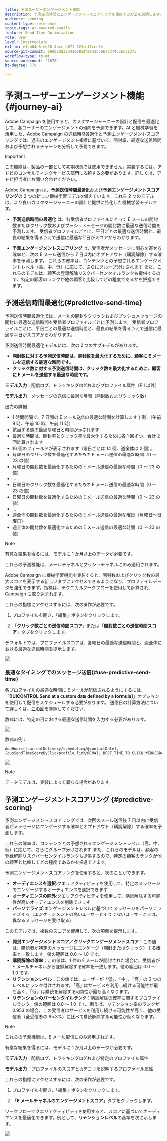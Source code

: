 ```yaml
---
title: 予測ユーザーエンゲージメント機能
description: 予測送信時間とエンゲージメントスコアリングを使用する方法を説明します。
audience: sending
content-type: reference
topic-tags: ai-powered-emails
feature: Send Time Optimization
role: User
level: Intermediate
exl-id: e1cb04e6-eb38-4bcc-b071-321cc11ccc7e
source-git-commit: e9d0add383410681dfee43c5a67d37455bc31373
workflow-type: tm+mt
source-wordcount: '1078'
ht-degree: 77%

---
```


# 予測ユーザーエンゲージメント機能 {#journey-ai}

Adobe Campaign を使用すると、カスタマージャーニーの設計と配信を最適化して、各ユーザーのエンゲージメントの傾向を予測できます。AI と機械学習を活用した、Adobe Campaign の送信時間最適化と予測エンゲージメントスコアリングでは、過去のエンゲージメント指標に基づいて、開封率、最適な送信時間および予想されるチャーンを分析して予測できます。

>[!IMPORTANT]
>この機能は、製品の一部として初期状態では使用できません。実装するには、アドビのコンサルティングサービス部門に依頼する必要があります。詳しくは、アドビ担当者にお問い合わせください。

Adobe Campaign は、**予測送信時間最適化**&#x200B;および&#x200B;**予測エンゲージメントスコアリング**&#x200B;の 2 つの新しい機械学習モデルを備えています。これら 2 つのモデルは、より良いカスタマージャーニーの設計と提供に特化した機械学習モデルです。

* **予測送信時間の最適化** は、各受信者プロファイルにとって E メールの開封数またはクリック数およびプッシュメッセージの開封数に最適な送信時間を予測します。 受信者プロファイルごとに、平日ごとの最適な送信時間と、最良の結果を得るうえで送信に最適な平日がスコアからわかります。

* **予測エンゲージメントスコアリング**:は、受信者がメッセージに関心を寄せる確率と、次の E メール送信から 7 日以内にオプトアウト（購読解除）する確率を予測します。 これらの確率は、コンテンツとの予想されるエンゲージメントレベル（高、中、低）に応じて、さらにグループ分けされます また、これらのモデルは、顧客の登録解除リスクパーセンタイルランクも提供するので、特定の顧客のランクが他の顧客と比較してどの程度であるかを把握できます。

## 予測送信時間最適化{#predictive-send-time}

予測送信時間最適化では、メールの開封やクリックおよびプッシュメッセージの開封に最適な送信時間を受信者プロファイルごとに予測します。 受信者プロファイルごとに、平日ごとの最適な送信時間と、最良の結果を得るうえで送信に最適な平日がスコアからわかります。

予測送信時間最適化モデルには、次の 2 つのサブモデルがあります。

* **開封数に対する予測送信時間は、開封数を最大化するために、顧客に E メールを送信する最適な時間です。**
* **クリック数に対する予測送信時間は、クリック数を最大化するために、顧客に E メールを送信する最適な時間です。**

**モデル入力**：配信ログ、トラッキングログおよびプロファイル属性（PII 以外）

**モデル出力**：メッセージの送信に最適な時間（開封数およびクリック数）

出力の詳細

* 1 時間間隔で、7 日間の E メール送信の最適な時間を計算します ( 例：（午前 9 時、午前 10 時、午前 11 時）
* 該当する週の最適な曜日と時間が示されます
* 最適な時間は、開封率とクリック率を最大化するために各 1 回ずつ、合計 2 回計算されます
* 16 個のフィールドが表示されます（曜日ごとは 14 個、週全体は 2 個）。
* 月曜日のクリック数を最適化するための E メール送信の最適な時間（0 ～ 23 の値）
* 月曜日の開封数を最適化するための E メール送信の最適な時間（0 ～ 23 の値）
* ...
* 日曜日のクリック数を最適化するための E メール送信の最適な時間（0 ～ 23 の値）
* 日曜日の開封数を最適化するための E メール送信の最適な時間（0 ～ 23 の値）
* ...
* 週全体の開封数を最適化するための E メール送信の最適な曜日（月曜日～日曜日）
* 週全体の開封数を最適化するための E メール送信の最適な時間（0 ～ 23 の値）

>[!NOTE]
>
>有意な結果を得るには、モデルに 1 か月以上のデータが必要です。
>
>これらの予測機能は、メールチャネルとプッシュチャネルにのみ適用されます。

Adobe Campaign に機械学習機能を実装すると、開封数およびクリック数の最大スコアを表示する新しいタブにアクセスできるようになり、プロファイルデータを強化できます。指標は、テクニカルワークフローを使用して計算され、Campaign に取り込まれます。

これらの指標にアクセスするには、次の操作が必要です。

1. プロファイルを開き、「編集」ボタンをクリックします。

1. 「**クリック数ごとの送信時間スコア**」または「**開封数ごとの送信時間スコア**」タブをクリックします。

デフォルトでは、プロファイルスコアは、各曜日の最適な送信時間と、週全体における最適な送信時間を提示します。

![](assets/do-not-localize/SendTimeScore.png)

### 最適なタイミングでのメッセージ送信{#use-predictive-send-time}

各プロファイルの最適な時間に E メールが配信されるようにするには、「**[!UICONTROL Send at a custom date defined by a formula]**」オプションを使用して配信をスケジュールする必要があります。
送信日の計算方法について詳しくは、[この節](../../sending/using/computing-the-sending-date.md)を参照してください。

数式には、特定の日における最適な送信時間を入力する必要があります。

![](assets/do-not-localize/ComputeSendingDate.png)

数式の例：

```
AddHours([currentDelivery/scheduling/@contactDate], 
[cusSendTimeScoreByClickprofile_link/@EMAIL_BEST_TIME_TO_CLICK_WEDNESDAY])
```

![](assets/do-not-localize/SendingDateFormula.png)

>[!NOTE]
>
>データモデルは、実装によって異なる場合があります。

## 予測エンゲージメントスコアリング {#predictive-scoring}

予測エンゲージメントスコアリングでは、次回のメール送信後 7 日以内に受信者がメッセージにエンゲージする確率とオプトアウト（購読解除）する確率を予測します。

これらの確率は、コンテンツとの予想されるエンゲージメントレベル（高、中、低）に応じて、さらにグループ分けされます また、これらのモデルは、顧客の登録解除リスクパーセンタイルランクも提供するので、特定の顧客のランクが他の顧客と比較してどの程度であるかを把握できます。

予測エンゲージメントスコアリングを使用すると、次のことができます。

* **オーディエンスを選択**:クエリアクティビティを使用して、特定のメッセージでエンゲージするオーディエンスを選択できます
* **オーディエンスの除外**:クエリアクティビティを使用して、購読解除する可能性が高いオーディエンスを削除できます
* **パーソナライズ**:エンゲージメントレベルに基づいてメッセージをパーソナライズする（エンゲージメントの高いユーザーとそうでないユーザーとでは、異なるメッセージを受け取る）

このモデルでは、複数のスコアを使用して、次の項目を提示します。

* **開封エンゲージメントスコア／クリックエンゲージメントスコア**：この値は、購読者が特定のメッセージにエンゲージ（開封またはクリック）する確率と一致します。値の範囲は 0.0 ～ 1.0 です。
* **購読解除の確率**：この値は、1 件の E メールが開封された場合に、受信者が E メールチャネルから登録解除する確率を一致します。値の範囲は 0.0 ～ 1.0 です。
* **リテンションレベル**：この値では、ユーザーが「低」、「中」、「高」の 3 つのレベルにランク付けされます。「高」はサービスを利用し続ける可能性が最も高く、「低」は購読を解除する可能性が最も高くなります。
* **リテンションのパーセンタイルランク**：購読解除の確率に関するプロファイルランク。値の範囲は 0.0 ～ 1.0 です。例えば、リテンション率のランクが 0.953 の場合、この受信者はサービスを利用し続ける可能性が高く、他の受信者（全受信者の 95.3%）に比べて購読解除する可能性が低くなります。

>[!NOTE]
>
>これらの予測機能は、E メール配信にのみ適用されます。
>
>有意な結果を得るには、モデルに 1 か月以上のデータが必要です。

**モデル入力**：配信ログ、トラッキングログおよび特定のプロファイル属性

**モデル出力**：プロファイルのスコアとカテゴリを説明するプロファイル属性

これらの指標にアクセスするには、次の操作が必要です。

1. プロファイルを開き、「編集」ボタンをクリックします。

1. 「**E メールチャネルのエンゲージメントスコア**」タブをクリックします。

ワークフローでクエリアクティビティを使用すると、スコアに基づいてオーディエンスを最適化できます。例として、**リテンションレベル**&#x200B;の基準を次に示します。

![](assets/do-not-localize/predictive_score_query.png)
